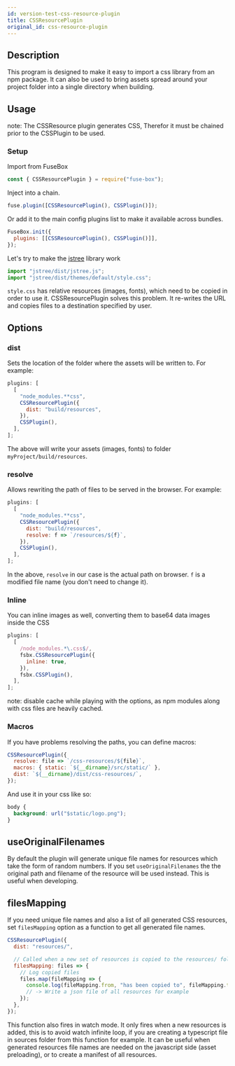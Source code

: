 ```yaml
---
id: version-test-css-resource-plugin
title: CSSResourcePlugin
original_id: css-resource-plugin
---
```


## Description

This program is designed to make it easy to import a css library from an npm
package. It can also be used to bring assets spread around your project folder
into a single directory when building.

## Usage

note: The CSSResource plugin generates CSS, Therefor it must be chained prior to
the CSSPlugin to be used.

### Setup

Import from FuseBox

```js
const { CSSResourcePlugin } = require("fuse-box");
```

Inject into a chain.

```js
fuse.plugin([CSSResourcePlugin(), CSSPlugin()]);
```

Or add it to the main config plugins list to make it available across bundles.

```js
FuseBox.init({
  plugins: [[CSSResourcePlugin(), CSSPlugin()]],
});
```

Let's try to make the [jstree](https://github.com/vakata/jstree) library work

```js
import "jstree/dist/jstree.js";
import "jstree/dist/themes/default/style.css";
```

`style.css` has relative resources (images, fonts), which need to be copied in
order to use it. CSSResourcePlugin solves this problem. It re-writes the URL and
copies files to a destination specified by user.

## Options

### dist

Sets the location of the folder where the assets will be written to. For
example:

```js
plugins: [
  [
    "node_modules.**css",
    CSSResourcePlugin({
      dist: "build/resources",
    }),
    CSSPlugin(),
  ],
];
```

The above will write your assets (images, fonts) to folder
`myProject/build/resources`.

### resolve

Allows rewriting the path of files to be served in the browser. For example:

```js
plugins: [
  [
    "node_modules.**css",
    CSSResourcePlugin({
      dist: "build/resources",
      resolve: f => `/resources/${f}`,
    }),
    CSSPlugin(),
  ],
];
```

In the above, `resolve` in our case is the actual path on browser. `f` is a
modified file name (you don't need to change it).

### Inline

You can inline images as well, converting them to base64 data images inside the
CSS

```js
plugins: [
  [
    /node_modules.*\.css$/,
    fsbx.CSSResourcePlugin({
      inline: true,
    }),
    fsbx.CSSPlugin(),
  ],
];
```

note: disable cache while playing with the options, as npm modules along with
css files are heavily cached.

### Macros

If you have problems resolving the paths, you can define macros:

```js
CSSResourcePlugin({
  resolve: file => `/css-resources/${file}`,
  macros: { static: `${__dirname}/src/static/` },
  dist: `${__dirname}/dist/css-resources/`,
});
```

And use it in your css like so:

```css
body {
  background: url("$static/logo.png");
}
```

## useOriginalFilenames

By default the plugin will generate unique file names for resources which take
the form of random numbers. If you set `useOriginalFilenames` the the original
path and filename of the resource will be used instead. This is useful when
developing.

## filesMapping

If you need unique file names and also a list of all generated CSS resources,
set `filesMapping` option as a function to get all generated file names.

```js
CSSResourcePlugin({
  dist: "resources/",

  // Called when a new set of resources is copied to the resources/ folder
  filesMapping: files => {
    // Log copied files
    files.map(fileMapping => {
      console.log(fileMapping.from, "has been copied to", fileMapping.to);
      // -> Write a json file of all resources for example
    });
  },
});
```

This function also fires in watch mode. It only fires when a new resources is
added, this is to avoid watch infinite loop, if you are creating a typescript
file in sources folder from this function for example. It can be useful when
generated resources file names are needed on the javascript side (asset
preloading), or to create a manifest of all resources.
